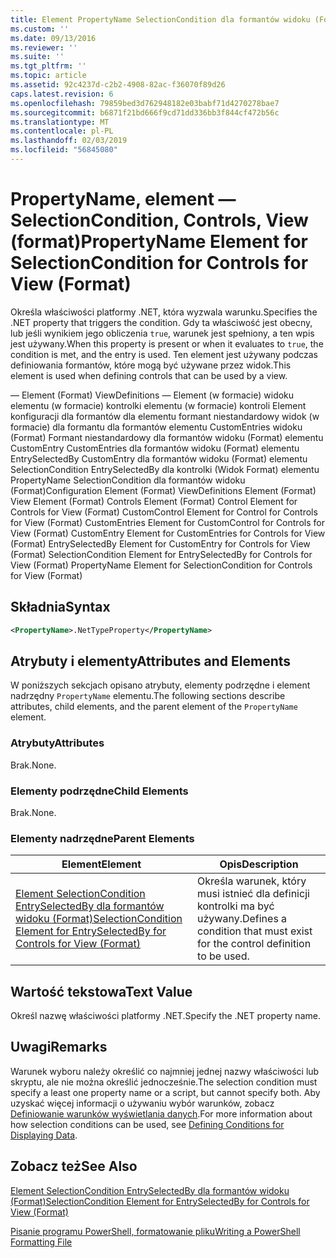 ```yaml
---
title: Element PropertyName SelectionCondition dla formantów widoku (Format) | Dokumentacja firmy Microsoft
ms.custom: ''
ms.date: 09/13/2016
ms.reviewer: ''
ms.suite: ''
ms.tgt_pltfrm: ''
ms.topic: article
ms.assetid: 92c4237d-c2b2-4908-82ac-f36070f89d26
caps.latest.revision: 6
ms.openlocfilehash: 79859bed3d762948182e03babf71d4270278bae7
ms.sourcegitcommit: b6871f21bd666f9cd71dd336bb3f844cf472b56c
ms.translationtype: MT
ms.contentlocale: pl-PL
ms.lasthandoff: 02/03/2019
ms.locfileid: "56845080"
---
```

# <a name="propertyname-element-for-selectioncondition-for-controls-for-view-format"></a><span data-ttu-id="6a99c-102">PropertyName, element — SelectionCondition, Controls, View (format)</span><span class="sxs-lookup"><span data-stu-id="6a99c-102">PropertyName Element for SelectionCondition for Controls for View (Format)</span></span>

<span data-ttu-id="6a99c-103">Określa właściwości platformy .NET, która wyzwala warunku.</span><span class="sxs-lookup"><span data-stu-id="6a99c-103">Specifies the .NET property that triggers the condition.</span></span> <span data-ttu-id="6a99c-104">Gdy ta właściwość jest obecny, lub jeśli wynikiem jego obliczenia `true`, warunek jest spełniony, a ten wpis jest używany.</span><span class="sxs-lookup"><span data-stu-id="6a99c-104">When this property is present or when it evaluates to `true`, the condition is met, and the entry is used.</span></span> <span data-ttu-id="6a99c-105">Ten element jest używany podczas definiowania formantów, które mogą być używane przez widok.</span><span class="sxs-lookup"><span data-stu-id="6a99c-105">This element is used when defining controls that can be used by a view.</span></span>

<span data-ttu-id="6a99c-106">— Element (Format) ViewDefinitions — Element (w formacie) widoku elementu (w formacie) kontrolki elementu (w formacie) kontroli Element konfiguracji dla formantów dla elementu formant niestandardowy widok (w formacie) dla formantu dla formantów elementu CustomEntries widoku (Format) Formant niestandardowy dla formantów widoku (Format) elementu CustomEntry CustomEntries dla formantów widoku (Format) elementu EntrySelectedBy CustomEntry dla formantów widoku (Format) elementu SelectionCondition EntrySelectedBy dla kontrolki (Widok Format) elementu PropertyName SelectionCondition dla formantów widoku (Format)</span><span class="sxs-lookup"><span data-stu-id="6a99c-106">Configuration Element (Format) ViewDefinitions Element (Format) View Element (Format) Controls Element (Format) Control Element for Controls for View (Format) CustomControl Element for Control for Controls for View (Format) CustomEntries Element for CustomControl for Controls for View (Format) CustomEntry Element for CustomEntries for Controls for View (Format) EntrySelectedBy Element for CustomEntry for Controls for View (Format) SelectionCondition Element for EntrySelectedBy for Controls for View (Format) PropertyName Element for SelectionCondition for Controls for View (Format)</span></span>

## <a name="syntax"></a><span data-ttu-id="6a99c-107">Składnia</span><span class="sxs-lookup"><span data-stu-id="6a99c-107">Syntax</span></span>

```xml
<PropertyName>.NetTypeProperty</PropertyName>
```

## <a name="attributes-and-elements"></a><span data-ttu-id="6a99c-108">Atrybuty i elementy</span><span class="sxs-lookup"><span data-stu-id="6a99c-108">Attributes and Elements</span></span>

<span data-ttu-id="6a99c-109">W poniższych sekcjach opisano atrybuty, elementy podrzędne i element nadrzędny `PropertyName` elementu.</span><span class="sxs-lookup"><span data-stu-id="6a99c-109">The following sections describe attributes, child elements, and the parent element of the `PropertyName` element.</span></span>

### <a name="attributes"></a><span data-ttu-id="6a99c-110">Atrybuty</span><span class="sxs-lookup"><span data-stu-id="6a99c-110">Attributes</span></span>

<span data-ttu-id="6a99c-111">Brak.</span><span class="sxs-lookup"><span data-stu-id="6a99c-111">None.</span></span>

### <a name="child-elements"></a><span data-ttu-id="6a99c-112">Elementy podrzędne</span><span class="sxs-lookup"><span data-stu-id="6a99c-112">Child Elements</span></span>

<span data-ttu-id="6a99c-113">Brak.</span><span class="sxs-lookup"><span data-stu-id="6a99c-113">None.</span></span>

### <a name="parent-elements"></a><span data-ttu-id="6a99c-114">Elementy nadrzędne</span><span class="sxs-lookup"><span data-stu-id="6a99c-114">Parent Elements</span></span>

|<span data-ttu-id="6a99c-115">Element</span><span class="sxs-lookup"><span data-stu-id="6a99c-115">Element</span></span>|<span data-ttu-id="6a99c-116">Opis</span><span class="sxs-lookup"><span data-stu-id="6a99c-116">Description</span></span>|
|-------------|-----------------|
|[<span data-ttu-id="6a99c-117">Element SelectionCondition EntrySelectedBy dla formantów widoku (Format)</span><span class="sxs-lookup"><span data-stu-id="6a99c-117">SelectionCondition Element for EntrySelectedBy for Controls for View (Format)</span></span>](./selectioncondition-element-for-entryselectedby-for-controls-for-view-format.md)|<span data-ttu-id="6a99c-118">Określa warunek, który musi istnieć dla definicji kontrolki ma być używany.</span><span class="sxs-lookup"><span data-stu-id="6a99c-118">Defines a condition that must exist for the control definition to be used.</span></span>|

## <a name="text-value"></a><span data-ttu-id="6a99c-119">Wartość tekstowa</span><span class="sxs-lookup"><span data-stu-id="6a99c-119">Text Value</span></span>

<span data-ttu-id="6a99c-120">Określ nazwę właściwości platformy .NET.</span><span class="sxs-lookup"><span data-stu-id="6a99c-120">Specify the .NET property name.</span></span>

## <a name="remarks"></a><span data-ttu-id="6a99c-121">Uwagi</span><span class="sxs-lookup"><span data-stu-id="6a99c-121">Remarks</span></span>

<span data-ttu-id="6a99c-122">Warunek wyboru należy określić co najmniej jednej nazwy właściwości lub skryptu, ale nie można określić jednocześnie.</span><span class="sxs-lookup"><span data-stu-id="6a99c-122">The selection condition must specify a least one property name or a script, but cannot specify both.</span></span> <span data-ttu-id="6a99c-123">Aby uzyskać więcej informacji o używaniu wybór warunków, zobacz [Definiowanie warunków wyświetlania danych](./defining-conditions-for-displaying-data.md).</span><span class="sxs-lookup"><span data-stu-id="6a99c-123">For more information about how selection conditions can be used, see [Defining Conditions for Displaying Data](./defining-conditions-for-displaying-data.md).</span></span>

## <a name="see-also"></a><span data-ttu-id="6a99c-124">Zobacz też</span><span class="sxs-lookup"><span data-stu-id="6a99c-124">See Also</span></span>

[<span data-ttu-id="6a99c-125">Element SelectionCondition EntrySelectedBy dla formantów widoku (Format)</span><span class="sxs-lookup"><span data-stu-id="6a99c-125">SelectionCondition Element for EntrySelectedBy for Controls for View (Format)</span></span>](./selectioncondition-element-for-entryselectedby-for-controls-for-view-format.md)

[<span data-ttu-id="6a99c-126">Pisanie programu PowerShell, formatowanie pliku</span><span class="sxs-lookup"><span data-stu-id="6a99c-126">Writing a PowerShell Formatting File</span></span>](./writing-a-powershell-formatting-file.md)
